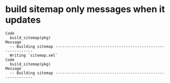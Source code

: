 # build sitemap only messages when it updates

    Code
      build_sitemap(pkg)
    Message
      -- Building sitemap ------------------------------------------------------------
      Writing `sitemap.xml`
    Code
      build_sitemap(pkg)
    Message
      -- Building sitemap ------------------------------------------------------------

